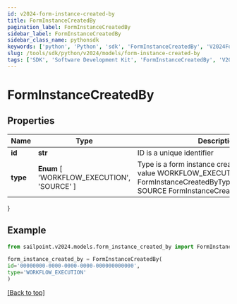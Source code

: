 ```yaml
---
id: v2024-form-instance-created-by
title: FormInstanceCreatedBy
pagination_label: FormInstanceCreatedBy
sidebar_label: FormInstanceCreatedBy
sidebar_class_name: pythonsdk
keywords: ['python', 'Python', 'sdk', 'FormInstanceCreatedBy', 'V2024FormInstanceCreatedBy'] 
slug: /tools/sdk/python/v2024/models/form-instance-created-by
tags: ['SDK', 'Software Development Kit', 'FormInstanceCreatedBy', 'V2024FormInstanceCreatedBy']
---
```


# FormInstanceCreatedBy


## Properties

Name | Type | Description | Notes
------------ | ------------- | ------------- | -------------
**id** | **str** | ID is a unique identifier | [optional] 
**type** |  **Enum** [  'WORKFLOW_EXECUTION',    'SOURCE' ] | Type is a form instance created by type enum value WORKFLOW_EXECUTION FormInstanceCreatedByTypeWorkflowExecution SOURCE FormInstanceCreatedByTypeSource | [optional] 
}

## Example

```python
from sailpoint.v2024.models.form_instance_created_by import FormInstanceCreatedBy

form_instance_created_by = FormInstanceCreatedBy(
id='00000000-0000-0000-0000-000000000000',
type='WORKFLOW_EXECUTION'
)

```
[[Back to top]](#) 

